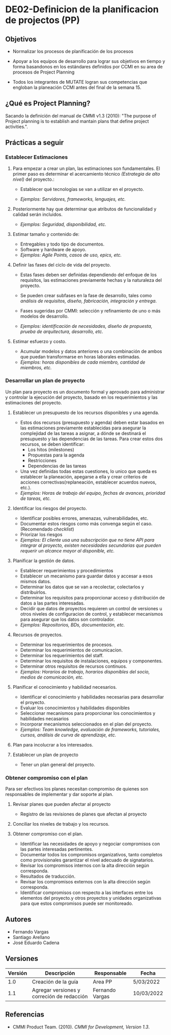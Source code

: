 # DE02-Definicion de la planificacion de projectos (PP)

## Objetivos

- Normalizar los procesos de planificación de los procesos

- Apoyar a los equipos de desarrollo para lograr sus objetivos en tiempo y forma basandonos en los estándares definidos por CCMI en su area de procesos de Project Planning

- Todos los integrantes de MUTATE logran sus competencias que engloban la planeación CCMI antes del final de la semana 15.

## ¿Qué es Project Planning?

Sacando la definición del manual de CMMI v1.3 (2010): "The purpose of Project planning is to establish and mantain plans that define project activities.".

## Prácticas a seguir

### Establecer Estimaciones

1. Para empezar a crear un plan, las estimaciones son fundamentales. El primer paso es determinar el acercamiento técnico _(Estrategia de alto nivel)_ del proyecto.:

   - Establecer qué tecnologías se van a utilizar en el proyecto.

   - _Ejemplos: Servidores, frameworks, lenguajes, etc._

2. Posteriormente hay que determinar que atributos de funcionalidad y calidad serán incluidos.

   - _Ejemplos: Seguridad, disponibilidad, etc._

3. Estimar tamaño y contenido de:

   - Entregables y todo tipo de documentos.
   - Software y hardware de apoyo.
   - _Ejemplos: Agile Points, casos de uso, epics, etc._

4. Definir las fases del ciclo de vida del proyecto.

   - Estas fases deben ser definidas dependiendo del enfoque de los requisitos, las estimaciones previamente hechas y la naturaleza del proyecto.

   - Se pueden crear subfases en la fase de desarrollo, tales como _análisis de requisitos, diseño, fabricación, integración y entrega_.

   - Fases sugeridas por CMMI: selección y refinamiento de uno o más modelos de desarrollo.

   - _Ejemplos: identificación de necesidades, diseño de propuesta, prueba de arquitectura, desarrollo, etc._

5. Estimar esfuerzo y costo.
   - Acumular modelos y datos anteriores o una combinación de ambos que puedan transformarse en horas laborales estimadas.
   - _Ejemplos: horas disponibles de cada miembro, cantidad de miembros, etc._

### Desarrollar un plan de proyecto

Un plan para proyecto es un documento formal y aprovado para administrar y controlar la ejecución del proyecto, basado en los requerimientos y las estimaciones del proyecto.

1. Establecer un presupuesto de los recursos disponibles y una agenda.

   - Estos dos recursos (presupuesto y agenda) deben estar basados en las estimaciones previamente establecidas para asegurar la complejidad de las tareas a asignar, a dónde se destinará el presupuesto y las dependencias de las tareas. Para crear estos dos recursos, se deben identificar:
     - Los hitos (milestones)
     - Propuestas para la agenda
     - Restricciones
     - Dependencias de las tareas
   - Una vez definidas todas estas cuestiones, lo unico que queda es establecer la planeación, apegarse a ella y crear criterios de acciones correctivas(replaneación, establecer acuerdos nuevos, etc.).
   - _Ejemplos: Horas de trabajo del equipo, fechas de avances, prioridad de tareas, etc._

2. Identificar los riesgos del proyecto.

   - Identificar posibles errores, amenazas, vulnerabilidades, etc.
   - Documentar estos riesgos como más convenga según el caso. (Recomendado _checklist_)
   - Priorizar los riesgos
   - _Ejemplos: El cliente usa una subscripción que no tiene API para integrar al proyecto, existen necesidades secundarias que pueden requerir un alcance mayor al disponible, etc._

3. Planificar la gestión de datos.

   - Establecer requerimientos y procedimientos
   - Establecer un mecanismo para guardar datos y accesar a esos mismos datos.
   - Determinar los datos que se van a recolectar, colectarlos y distribuirlos.
   - Determinar los requisitos para proporcionar acceso y distribución de datos a las partes interesadas.
   - Decidir que datos de proyectos requieren un control de versiones u otros niveles de configuracion de control, y establecer mecanismos para asegurar que los datos son controlador.
   - _Ejemplos: Repositorios, BDs, documentación, etc._

4. Recursos de proyectos.

   - Determinar los requerimientos de procesos.
   - Determinar los requerimientos de comunicacíon.
   - Determinar los requerimientos del staff.
   - Determinar los requisitos de instalaciones, equipos y componentes.
   - Determinar otros requisitos de recursos continuos.
   - _Ejemplos: Horarios de trabajo, horarios disponibles del socio, medios de comunicación, etc._

5. Planificar el conocimiento y habilidad necesarios.

   - Identificar el conocimiento y habilidades necesarias para desarrollar el proyecto.
   - Evaluar los conocimientos y habilidades disponibles
   - Seleccionar mecanismos para proporcionar los conocimientos y habilidades necasarios
   - Incorporar mecanismos seleccionados en el plan del proyecto.
   - _Ejemplos: Team knowledge, evaluación de frameworks, tutoriales, cursos, análisis de curva de aprendizaje, etc._

6. Plan para incolucrar a los interesados.

7. Establecer un plan de proyecto
   - Tener un plan general del proyecto.

### Obtener compromiso con el plan

Para ser efectivos los planes necesitan compromiso de quienes son responsables de implementar y dar soporte al plan.

1. Revisar planes que pueden afectar al proyecto

   - Registro de las revisiones de planes que afectan al proyecto

2. Conciliar los niveles de trabajo y los recursos.

3. Obtener compromiso con el plan.
   - Identificar las necesidades de apoyo y negociar compromisos con las partes interesadas pertinentes.
   - Documentar todos los compromisos organizativos, tanto completos como provisionales garantizar el nivel adecuado de signatarios.
   - Revisar los compromisos internos con la alta dirección según corresponda.
   - Resultados de traducción.
   - Revisar los compromisos externos con la alta dirección según corresponda.
   - Identificar compromisos con respecto a las interfaces entre los elementos del proyecto.y otros proyectos y unidades organizativas para que estos compromisos puede ser monitoreado.

## Autores

- Fernando Vargas
- Santiago Arellano
- José Eduardo Cadena

## Versiones

| Versión | Descripción                                | Responsable   | Fecha      |
| ------- | ------------------------------------------ | -------------- | ---------- |
| 1.0     | Creación de la guía                      | Area PP | 5/03/2022  |
| 1.1     | Agregar versiones y correción de redacción  | Fernando Vargas | 10/03/2022 |

## Referencias

- CMMI Product Team. (2010). _CMMI for Development, Version 1.3_.
